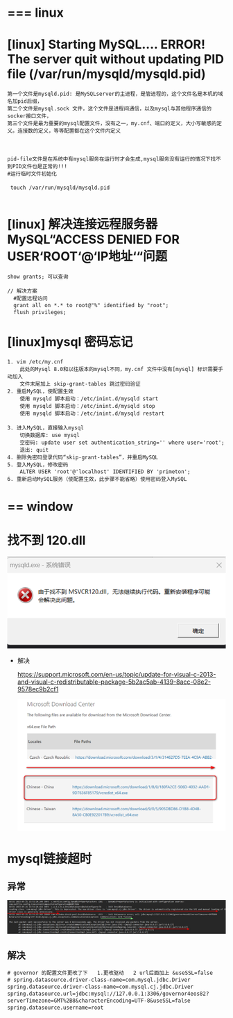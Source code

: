 



# === linux

# [linux] Starting MySQL.... ERROR! The server quit without updating PID file (/var/run/mysqld/mysqld.pid)

```
第一个文件是mysqld.pid: 是MySQLserver的主进程，是管进程的，这个文件名是本机的域名加pid后缀，
第二个文件是mysql.sock 文件，这个文件是进程间通信，以及mysql与其他程序通信的socker接口文件，
第三个文件是最为重要的mysql配置文件，没有之一，my.cnf、端口的定义，大小写敏感的定义。连接数的定义，等等配置都在这个文件内定义
 
  
  
pid-file文件是在系统中有mysql服务在运行时才会生成,mysql服务没有运行的情况下找不到PID文件也是正常的!!!
#运行临时文件初始化
 
 touch /var/run/mysqld/mysqld.pid
 
```

# [linux] 解决连接远程服务器MySQL“ACCESS DENIED FOR USER‘ROOT‘@‘IP地址‘“问题

```
show grants; 可以查询

// 解决方案
  #配置远程访问
  grant all on *.* to root@"%" identified by "root";
  flush privileges;
```



# [linux]mysql 密码忘记

```
1. vim /etc/my.cnf
	此处的Mysql 8.0和以往版本的mysql不同，my.cnf 文件中没有[mysql] 标识需要手动加入
	文件末尾加上 skip-grant-tables 跳过密码验证
2. 重启MySQL，使配置生效
	使用 mysqld 脚本启动：/etc/inint.d/mysqld start
	使用 mysqld 脚本启动：/etc/inint.d/mysqld stop
	使用 mysqld 脚本启动：/etc/inint.d/mysqld restart
	
3. 进入MySQL，直接输入mysql
	切换数据库: use mysql
	空密码: update user set authentication_string='' where user='root';
	退出: quit
4. 删除免密码登录代码“skip-grant-tables”，并重启MySQL
5. 登入MySQL，修改密码
	ALTER USER 'root'@'localhost' IDENTIFIED BY 'primeton';
6. 重新启动MySQL服务（使配置生效，此步骤不能省略）使用密码登入MySQL	
```



# == window

# 找不到 120.dll

![image-20230521183922326](image-20230521183922326.png)

* 解决

  https://support.microsoft.com/en-us/topic/update-for-visual-c-2013-and-visual-c-redistributable-package-5b2ac5ab-4139-8acc-08e2-9578ec9b2cf1

  ![image-20230521184156658](image-20230521184156658.png)













# mysql链接超时

## 异常

![image-20230521234137772](image-20230521234137772.png)

## 解决

```properties
# governor 的配置文件更改了下   1.更改驱动   2 url后面加上 &useSSL=false
# spring.datasource.driver-class-name=com.mysql.jdbc.Driver
spring.datasource.driver-class-name=com.mysql.cj.jdbc.Driver
spring.datasource.url=jdbc:mysql://127.0.0.1:3306/governor4eos82?serverTimezone=GMT%2B8&characterEncoding=UTF-8&useSSL=false
spring.datasource.username=root
```















































